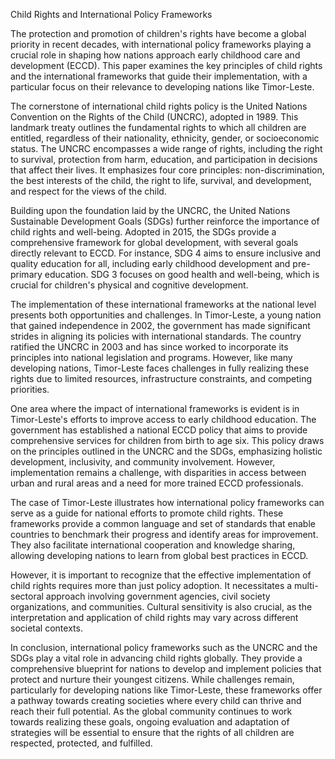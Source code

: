 Child Rights and International Policy Frameworks

The protection and promotion of children's rights have become a global priority in recent decades, with international policy frameworks playing a crucial role in shaping how nations approach early childhood care and development (ECCD). This paper examines the key principles of child rights and the international frameworks that guide their implementation, with a particular focus on their relevance to developing nations like Timor-Leste.

The cornerstone of international child rights policy is the United Nations Convention on the Rights of the Child (UNCRC), adopted in 1989. This landmark treaty outlines the fundamental rights to which all children are entitled, regardless of their nationality, ethnicity, gender, or socioeconomic status. The UNCRC encompasses a wide range of rights, including the right to survival, protection from harm, education, and participation in decisions that affect their lives. It emphasizes four core principles: non-discrimination, the best interests of the child, the right to life, survival, and development, and respect for the views of the child.

Building upon the foundation laid by the UNCRC, the United Nations Sustainable Development Goals (SDGs) further reinforce the importance of child rights and well-being. Adopted in 2015, the SDGs provide a comprehensive framework for global development, with several goals directly relevant to ECCD. For instance, SDG 4 aims to ensure inclusive and quality education for all, including early childhood development and pre-primary education. SDG 3 focuses on good health and well-being, which is crucial for children's physical and cognitive development.

The implementation of these international frameworks at the national level presents both opportunities and challenges. In Timor-Leste, a young nation that gained independence in 2002, the government has made significant strides in aligning its policies with international standards. The country ratified the UNCRC in 2003 and has since worked to incorporate its principles into national legislation and programs. However, like many developing nations, Timor-Leste faces challenges in fully realizing these rights due to limited resources, infrastructure constraints, and competing priorities.

One area where the impact of international frameworks is evident is in Timor-Leste's efforts to improve access to early childhood education. The government has established a national ECCD policy that aims to provide comprehensive services for children from birth to age six. This policy draws on the principles outlined in the UNCRC and the SDGs, emphasizing holistic development, inclusivity, and community involvement. However, implementation remains a challenge, with disparities in access between urban and rural areas and a need for more trained ECCD professionals.

The case of Timor-Leste illustrates how international policy frameworks can serve as a guide for national efforts to promote child rights. These frameworks provide a common language and set of standards that enable countries to benchmark their progress and identify areas for improvement. They also facilitate international cooperation and knowledge sharing, allowing developing nations to learn from global best practices in ECCD.

However, it is important to recognize that the effective implementation of child rights requires more than just policy adoption. It necessitates a multi-sectoral approach involving government agencies, civil society organizations, and communities. Cultural sensitivity is also crucial, as the interpretation and application of child rights may vary across different societal contexts.

In conclusion, international policy frameworks such as the UNCRC and the SDGs play a vital role in advancing child rights globally. They provide a comprehensive blueprint for nations to develop and implement policies that protect and nurture their youngest citizens. While challenges remain, particularly for developing nations like Timor-Leste, these frameworks offer a pathway towards creating societies where every child can thrive and reach their full potential. As the global community continues to work towards realizing these goals, ongoing evaluation and adaptation of strategies will be essential to ensure that the rights of all children are respected, protected, and fulfilled.